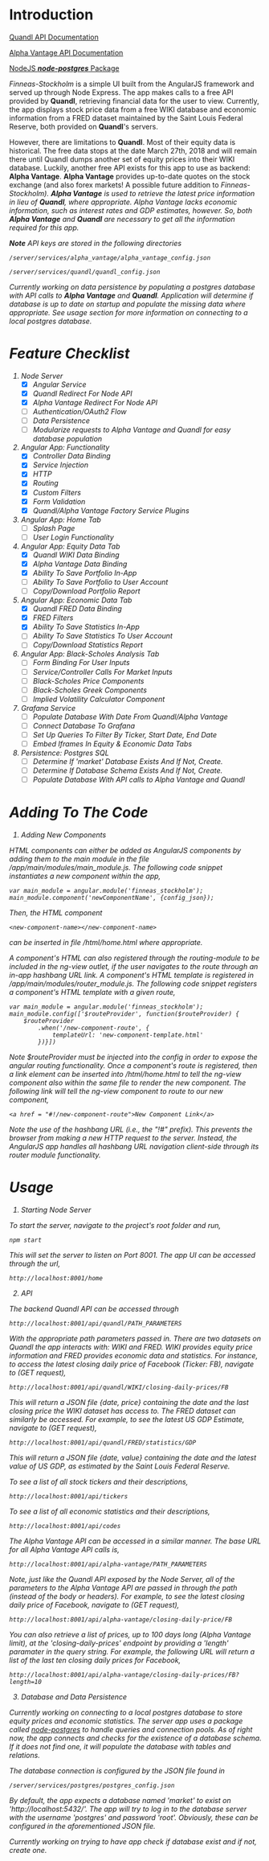<h1>Introduction</h1>

<a href = "https://docs.quandl.com/">Quandl API Documentation</a>

<a href = "https://www.alphavantage.co/documentation/">Alpha Vantage API Documentation</a>

<a href = "https://node-postgres.com/">NodeJS ***node-postgres*** Package</a>

<i>Finneas-Stockholm</i> is a simple UI built from the AngularJS framework and served up through Node Express. The app makes calls to a free API provided by <b>Quandl</b>, retrieving financial data for the user to view. Currently, the app displays stock price data from a free WIKI database and economic information from a FRED dataset maintained by the Saint Louis Federal Reserve, both provided on <b>Quandl</b>'s servers.

However, there are limitations to <b>Quandl</b>. Most of their equity data is historical. The free data stops at the date March 27th, 2018 and will remain there until Quandl dumps another set of equity prices into their WIKI database. Luckily, another free API exists for this app to use as backend: <b>Alpha Vantage</b>. <b>Alpha Vantage</b> provides up-to-date quotes on the stock exchange (and also forex markets! A possible future addition to <i>Finneas-Stockholm<i>). <b>Alpha Vantage</b> is used to retrieve the latest price information in lieu of <b>Quandl</b>, where appropriate. Alpha Vantage lacks economic information, such as interest rates and GDP estimates, however. So, both <b>Alpha Vantage</b> and <b>Quandl</b> are necessary to get all the information required for this app. 

***Note*** API keys are stored in the following directories

	/server/services/alpha_vantage/alpha_vantage_config.json

	/server/services/quandl/quandl_config.json

Currently working on data persistence by populating a postgres database with API calls to <b>Alpha Vantage</b> and <b>Quandl</b>. Application will determine if database is up to date on startup and populate the missing data where appropriate. See usage section for more information on connecting to a local postgres database.

<h1>Feature Checklist</h1>

1. Node Server
	- [x] Angular Service
	- [x] Quandl Redirect For Node API
	- [x] Alpha Vantage Redirect For Node API 
	- [ ] Authentication/OAuth2 Flow
	- [ ] Data Persistence
	- [ ] Modularize requests to Alpha Vantage and Quandl for easy database population
2. Angular App: Functionality
	- [x] Controller Data Binding
	- [x] Service Injection
	- [x] HTTP 
	- [x] Routing
	- [x] Custom Filters
	- [x] Form Validation
	- [x] Quandl/Alpha Vantage Factory Service Plugins
2. Angular App: Home Tab
	- [ ] Splash Page 
	- [ ] User Login Functionality
3. Angular App: Equity Data Tab
	- [x] Quandl WIKI Data Binding
	- [x] Alpha Vantage Data Binding
	- [x] Ability To Save Portfolio In-App
	- [ ] Ability To Save Portfolio to User Account
	- [ ] Copy/Download Portfolio Report
4. Angular App: Economic Data Tab
	- [x] Quandl FRED Data Binding
	- [x] FRED Filters
	- [x] Ability To Save Statistics In-App
	- [ ] Ability To Save Statistics To User Account
	- [ ] Copy/Download Statistics Report
5. Angular App: Black-Scholes Analysis Tab
	- [ ] Form Binding For User Inputs
	- [ ] Service/Controller Calls For Market Inputs
	- [ ] Black-Scholes Price Components
	- [ ] Black-Scholes Greek Components
	- [ ] Implied Volatility Calculator Component
6. Grafana Service
	- [ ] Populate Database With Date From Quandl/Alpha Vantage
	- [ ] Connect Database To Grafana
	- [ ] Set Up Queries To Filter By Ticker, Start Date, End Date
	- [ ] Embed Iframes In Equity & Economic Data Tabs
7. Persistence: Postgres SQL
	- [ ] Determine If 'market' Database Exists And If Not, Create.
	- [ ] Determine If Database Schema Exists And If Not, Create.
	- [ ] Populate Database With API calls to Alpha Vantage and Quandl

<h1>Adding To The Code</h1>

1. Adding New Components

HTML components can either be added as AngularJS components by adding them to the main module in the file <i>/app/main/modules/main_module.js</i>. The following code snippet instantiates a new component within the app, 

	var main_module = angular.module('finneas_stockholm');
	main_module.component('newComponentName', {config_json});

Then, the HTML component 

	<new-component-name></new-component-name>

can be inserted in file <i>/html/home.html</i> where appropriate.

A component's HTML can also registered through the routing-module to be included in the ng-view outlet, if the user navigates to the route through an in-app hashbang URL link. A component's HTML template is registered in <i>/app/main/modules/router_module.js</i>. The following code snippet registers a component's HTML template with a given route,

	var main_module = angular.module('finneas_stockholm');
	main_module.config(['$routeProvider', function($routeProvider) {
    	$routeProvider
        	.when('/new-component-route', {
            	templateUrl: 'new-component-template.html'
        	})}])

Note $routeProvider must be injected into the config in order to expose the angular routing functionality. Once a component's route is registered, then a link element can be inserted into <i>/html/home.html</i> to tell the ng-view component also within the same file to render the new component. The following link will tell the ng-view component to route to our new component,

	<a href = "#!/new-component-route">New Component Link</a>

Note the use of the hashbang URL (i.e., the "!#" prefix). This prevents the browser from making a new HTTP request to the server. Instead, the AngularJS app handles all hashbang URL navigation client-side through its router module functionality. 

<h1>Usage</h1>

1. Starting Node Server

To start the server, navigate to the project's root folder and run,

	npm start

This will set the server to listen on Port 8001. The app UI can be accessed through the url,

	http://localhost:8001/home

2. API

The backend Quandl API can be accessed through

	http://localhost:8001/api/quandl/PATH_PARAMETERS

With the appropriate path parameters passed in. There are two datasets on Quandl the app interacts with: WIKI and FRED. WIKI provides equity price information and FRED provides economic data and statistics. For instance, to access the latest closing daily price of Facebook (Ticker: FB), navigate to (GET request),

	http://localhost:8001/api/quandl/WIKI/closing-daily-prices/FB

This will return a JSON file {date, price} containing the date and the last closing price the WIKI dataset has access to. The FRED dataset can similarly be accessed. For example, to see the latest US GDP Estimate, navigate to (GET request),

	http://localhost:8001/api/quandl/FRED/statistics/GDP

This will return a JSON file {date, value} containing the date and the latest value of US GDP, as estimated by the Saint Louis Federal Reserve. 

To see a list of all stock tickers and their descriptions,

	http://localhost:8001/api/tickers

To see a list of all economic statistics and their descriptions,

	http://localhost:8001/api/codes

The Alpha Vantage API can be accessed in a similar manner. The base URL for all Alpha Vantage API calls is,

	http://localhost:8001/api/alpha-vantage/PATH_PARAMETERS

Note, just like the Quandl API exposed by the Node Server, all of the parameters to the Alpha Vantage API are passed in through the path (instead of the body or headers). For example, to see the latest closing daily price of Facebook, navigate to (GET request),

	http://localhost:8001/api/alpha-vantage/closing-daily-price/FB

You can also retrieve a list of prices, up to 100 days long (Alpha Vantage limit), at the 'closing-daily-prices' endpoint by providing a 'length' paramater in the query string. For example, the following URL will return a list of the last ten closing daily prices for Facebook,

	http://localhost:8001/api/alpha-vantage/closing-daily-prices/FB?length=10

3. Database and Data Persistence

Currently working on connecting to a local postgres database to store equity prices and economic statistics. The server app uses a package called <a href = "https://node-postgres.com/">node-postgres</a> to handle queries and connection pools. As of right now, the app connects and checks for the existence of a database schema. If it does not find one, it will populate the database with tables and relations. 

The database connection is configured by the JSON file found in

	/server/services/postgres/postgres_config.json

By default, the app expects a database named 'market' to exist on 'http://localhost:5432/'. The app will try to log in to the database server with the username 'postgres' and password 'root'. Obviously, these can be configured in the aforementioned JSON file. 

Currently working on trying to have app check if database exist and if not, create one. 